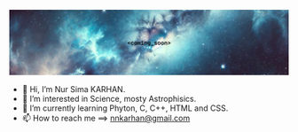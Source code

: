 ![coming_soon](https://github.com/16NK/16NK/blob/main/coming_soon%20(github).png?raw=true)

- 👋 Hi, I’m Nur Sima KARHAN.
- 👀 I’m interested in Science, mosty Astrophisics.
- 🌱 I’m currently learning Phyton, C, C++, HTML and CSS.
- 📫 How to reach me ==> nnkarhan@gmail.com

<!---
16NK/16NK is a ✨ special ✨ repository because its `README.md` (this file) appears on your GitHub profile.
You can click the Preview link to take a look at your changes.
--->
